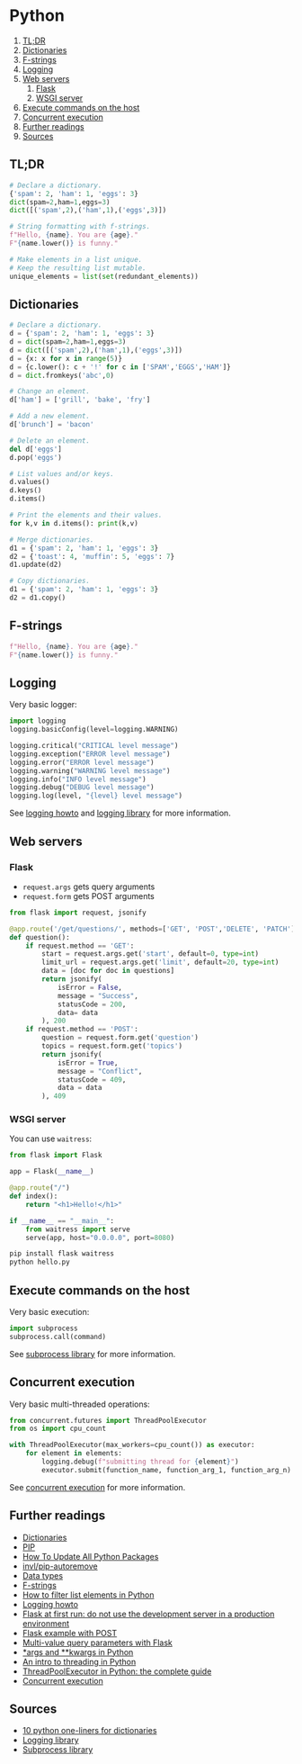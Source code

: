# Python

1. [TL;DR](#tldr)
1. [Dictionaries](#dictionaries)
1. [F-strings](#f-strings)
1. [Logging](#logging)
1. [Web servers](#web-servers)
   1. [Flask](#flask)
   1. [WSGI server](#wsgi-server)
1. [Execute commands on the host](#execute-commands-on-the-host)
1. [Concurrent execution](#concurrent-execution)
1. [Further readings](#further-readings)
1. [Sources](#sources)

## TL;DR

```py
# Declare a dictionary.
{'spam': 2, 'ham': 1, 'eggs': 3}
dict(spam=2,ham=1,eggs=3)
dict([('spam',2),('ham',1),('eggs',3)])

# String formatting with f-strings.
f"Hello, {name}. You are {age}."
F"{name.lower()} is funny."

# Make elements in a list unique.
# Keep the resulting list mutable.
unique_elements = list(set(redundant_elements))
```

## Dictionaries

```py
# Declare a dictionary.
d = {'spam': 2, 'ham': 1, 'eggs': 3}
d = dict(spam=2,ham=1,eggs=3)
d = dict([('spam',2),('ham',1),('eggs',3)])
d = {x: x for x in range(5)}
d = {c.lower(): c + '!' for c in ['SPAM','EGGS','HAM']}
d = dict.fromkeys('abc',0)

# Change an element.
d['ham'] = ['grill', 'bake', 'fry']

# Add a new element.
d['brunch'] = 'bacon'

# Delete an element.
del d['eggs']
d.pop('eggs')

# List values and/or keys.
d.values()
d.keys()
d.items()

# Print the elements and their values.
for k,v in d.items(): print(k,v)

# Merge dictionaries.
d1 = {'spam': 2, 'ham': 1, 'eggs': 3}
d2 = {'toast': 4, 'muffin': 5, 'eggs': 7}
d1.update(d2)

# Copy dictionaries.
d1 = {'spam': 2, 'ham': 1, 'eggs': 3}
d2 = d1.copy()
```

## F-strings

```py
f"Hello, {name}. You are {age}."
F"{name.lower()} is funny."
```

## Logging

Very basic logger:

```py
import logging
logging.basicConfig(level=logging.WARNING)

logging.critical("CRITICAL level message")
logging.exception("ERROR level message")
logging.error("ERROR level message")
logging.warning("WARNING level message")
logging.info("INFO level message")
logging.debug("DEBUG level message")
logging.log(level, "{level} level message")
```

See [logging howto] and [logging library] for more information.

## Web servers

### Flask

- `request.args` gets query arguments
- `request.form` gets POST arguments

```py
from flask import request, jsonify

@app.route('/get/questions/', methods=['GET', 'POST','DELETE', 'PATCH'])
def question():
    if request.method == 'GET':
        start = request.args.get('start', default=0, type=int)
        limit_url = request.args.get('limit', default=20, type=int)
        data = [doc for doc in questions]
        return jsonify(
            isError = False,
            message = "Success",
            statusCode = 200,
            data= data
        ), 200
    if request.method == 'POST':
        question = request.form.get('question')
        topics = request.form.get('topics')
        return jsonify(
            isError = True,
            message = "Conflict",
            statusCode = 409,
            data = data
        ), 409
```

### WSGI server

You can use `waitress`:

```py
from flask import Flask

app = Flask(__name__)

@app.route("/")
def index():
    return "<h1>Hello!</h1>"

if __name__ == "__main__":
    from waitress import serve
    serve(app, host="0.0.0.0", port=8080)
```

```sh
pip install flask waitress
python hello.py
```

## Execute commands on the host

Very basic execution:

```py
import subprocess
subprocess.call(command)
```

See [subprocess library] for more information.

## Concurrent execution

Very basic multi-threaded operations:

```py
from concurrent.futures import ThreadPoolExecutor
from os import cpu_count

with ThreadPoolExecutor(max_workers=cpu_count()) as executor:
    for element in elements:
        logging.debug(f"submitting thread for {element}")
        executor.submit(function_name, function_arg_1, function_arg_n)
```

See [concurrent execution] for more information.

## Further readings

- [Dictionaries]
- [PIP]
- [How To Update All Python Packages]
- [invl/pip-autoremove]
- [Data types]
- [F-strings]
- [How to filter list elements in Python]
- [Logging howto]
- [Flask at first run: do not use the development server in a production environment]
- [Flask example with POST]
- [Multi-value query parameters with Flask]
- [*args and **kwargs in Python]
- [An intro to threading in Python]
- [ThreadPoolExecutor in Python: the complete guide]
- [Concurrent execution]

## Sources

- [10 python one-liners for dictionaries]
- [Logging library]
- [Subprocess library]

<!-- upstream -->
[concurrent execution]: https://docs.python.org/3/library/concurrency.html
[dictionaries]: https://docs.python.org/3/tutorial/datastructures.html#dictionaries
[logging howto]: https://docs.python.org/3/howto/logging.html
[logging library]: https://docs.python.org/3/library/logging.html
[subprocess library]: https://docs.python.org/3/library/subprocess.html

<!-- internal references -->
[pip]: ./pip.md

<!-- external references -->
[*args and **kwargs in python]: https://www.geeksforgeeks.org/args-kwargs-python/
[10 Python One-Liners for Dictionaries]: https://medium.com/codex/10-python-one-liners-for-dictionaries-d58754386a1d
[an intro to threading in python]: https://realpython.com/intro-to-python-threading/
[data types]: https://www.w3schools.com/python/python_datatypes.asp
[f-strings]: https://realpython.com/python-f-strings/
[flask at first run: do not use the development server in a production environment]: https://stackoverflow.com/questions/51025893/flask-at-first-run-do-not-use-the-development-server-in-a-production-environmen#54381386
[flask example with POST]: https://stackoverflow.com/questions/22947905/flask-example-with-post#53725861
[how to filter list elements in python]: https://www.pythontutorial.net/python-basics/python-filter-list/
[how to update all python packages]: https://www.activestate.com/resources/quick-reads/how-to-update-all-python-packages/
[invl/pip-autoremove]: https://github.com/invl/pip-autoremove
[multi-value query parameters with flask]: https://dev.to/svencowart/multi-value-query-parameters-with-flask-3a92
[threadpoolexecutor in python: the complete guide]: https://superfastpython.com/threadpoolexecutor-in-python/

